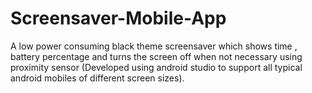 # Screensaver-Mobile-App
A low power consuming black theme screensaver which shows time , battery percentage and turns the screen off when not necessary using proximity sensor (Developed using android studio to support all typical android mobiles of different screen sizes).
